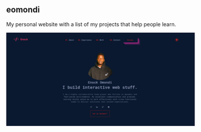 ## eomondi

My personal website with a list of my projects that help people learn.

![user-form](src/assets/images/coverport.png)
